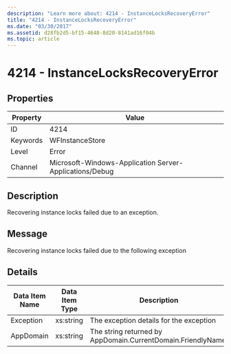 ```yaml
---
description: "Learn more about: 4214 - InstanceLocksRecoveryError"
title: "4214 - InstanceLocksRecoveryError"
ms.date: "03/30/2017"
ms.assetid: d28fb2d5-bf15-4648-8d20-8141ad16f04b
ms.topic: article
---
```

# 4214 - InstanceLocksRecoveryError

## Properties

| Property | Value |
| - | - |
|ID|4214|  
|Keywords|WFInstanceStore|  
|Level|Error|  
|Channel|Microsoft-Windows-Application Server-Applications/Debug|  
  
## Description  

 Recovering instance locks failed due to an exception.  
  
## Message  

 Recovering instance locks failed due to the following exception  
  
## Details  
  
|Data Item Name|Data Item Type|Description|  
|--------------------|--------------------|-----------------|  
|Exception|xs:string|The exception details for the exception|  
|AppDomain|xs:string|The string returned by AppDomain.CurrentDomain.FriendlyName.|
